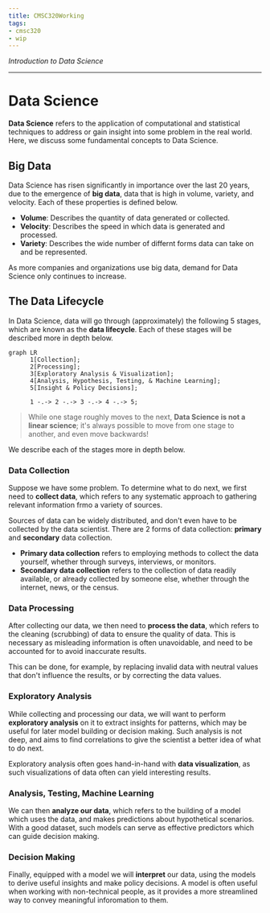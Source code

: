 ```yaml
---
title: CMSC320Working
tags:
- cmsc320
- wip
---
```


*Introduction to Data Science*

---

# Data Science
**Data Science** refers to the application of computational and statistical techniques to address or gain insight into some problem in the real world. Here, we discuss some fundamental concepts to Data Science. 

## Big Data
Data Science has risen significantly in importance over the last 20 years, due to the emergence of **big data**, data that is high in volume, variety, and velocity. Each of these properties is defined below.
- **Volume**: Describes the quantity of data generated or collected.
- **Velocity**: Describes the speed in which data is generated and processed.
- **Variety**: Describes the wide number of differnt forms data can take on and be represented.

As more companies and organizations use big data, demand for Data Science only continues to increase.

## The Data Lifecycle
In Data Science, data will go through (approximately) the following 5 stages, which are known as the **data lifecycle**. Each of these stages will be described more in depth below.

```mermaid
graph LR
      1[Collection];
      2[Processing];
      3[Exploratory Analysis & Visualization];
      4[Analysis, Hypothesis, Testing, & Machine Learning];
      5[Insight & Policy Decisions];

      1 -.-> 2 -.-> 3 -.-> 4 -.-> 5;   
```
> While one stage roughly moves to the next, **Data Science is not a linear science**; it's always possible to move from one stage to another, and even move backwards!

We describe each of the stages more in depth below.

### Data Collection
Suppose we have some problem. To determine what to do next, we first need to **collect data**, which refers to any systematic approach to gathering relevant information frmo a variety of sources.

Sources of data can be widely distributed, and don't even have to be collected by the data scientist. There are 2 forms of data collection: **primary** and **secondary** data collection.
- **Primary data collection** refers to employing methods to collect the data yourself, whether through surveys, interviews, or monitors.
- **Secondary data collection** refers to the collection of data readily available, or already collected by someone else, whether through the internet, news, or the census.

### Data Processing
After collecting our data, we then need to **process the data**, which refers to the cleaning (scrubbing) of data to ensure the quality of data. This is necessary as misleading information is often unavoidable, and need to be accounted for to avoid inaccurate results.

This can be done, for example, by replacing invalid data with neutral values that don't influence the results, or by correcting the data values.

### Exploratory Analysis
While collecting and processing our data, we will want to perform **exploratory analysis** on it to extract insights for patterns, which may be useful for later model building or decision making. Such analysis is not deep, and aims to find correlations to give the scientist a better idea of what to do next.

Exploratory analysis often goes hand-in-hand with **data visualization**, as such visualizations of data often can yield interesting results.

### Analysis, Testing, Machine Learning
We can then **analyze our data**, which refers to the building of a model which uses the data, and makes predictions about hypothetical scenarios. With a good dataset, such models can serve as effective predictors which can guide decision making.

### Decision Making
Finally, equipped with a model we will **interpret** our data, using the models to derive useful insights and make policy decisions. A model is often useful when working with non-technical people, as it provides a more streamlined way to convey meaningful inforomation to them.
